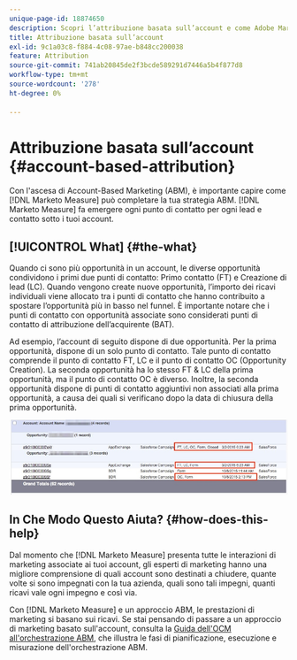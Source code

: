 ```yaml
---
unique-page-id: 18874650
description: Scopri l’attribuzione basata sull’account e come Adobe Marketo Measure integra la tua strategia Account-Based Marketing (ABM).
title: Attribuzione basata sull’account
exl-id: 9c1a03c8-f884-4c08-97ae-b848cc200038
feature: Attribution
source-git-commit: 741ab20845de2f3bcde589291d7446a5b4f877d8
workflow-type: tm+mt
source-wordcount: '278'
ht-degree: 0%

---
```


# Attribuzione basata sull’account {#account-based-attribution}

Con l&#39;ascesa di Account-Based Marketing (ABM), è importante capire come [!DNL Marketo Measure] può completare la tua strategia ABM. [!DNL Marketo Measure] fa emergere ogni punto di contatto per ogni lead e contatto sotto i tuoi account.

## [!UICONTROL What] {#the-what}

Quando ci sono più opportunità in un account, le diverse opportunità condividono i primi due punti di contatto: Primo contatto (FT) e Creazione di lead (LC). Quando vengono create nuove opportunità, l’importo dei ricavi individuali viene allocato tra i punti di contatto che hanno contribuito a spostare l’opportunità più in basso nel funnel. È importante notare che i punti di contatto con opportunità associate sono considerati punti di contatto di attribuzione dell’acquirente (BAT).

Ad esempio, l’account di seguito dispone di due opportunità. Per la prima opportunità, dispone di un solo punto di contatto. Tale punto di contatto comprende il punto di contatto FT, LC e il punto di contatto OC (Opportunity Creation). La seconda opportunità ha lo stesso FT &amp; LC della prima opportunità, ma il punto di contatto OC è diverso. Inoltre, la seconda opportunità dispone di punti di contatto aggiuntivi non associati alla prima opportunità, a causa dei quali si verificano dopo la data di chiusura della prima opportunità.

![](assets/1.jpg)

## In Che Modo Questo Aiuta? {#how-does-this-help}

Dal momento che [!DNL Marketo Measure] presenta tutte le interazioni di marketing associate ai tuoi account, gli esperti di marketing hanno una migliore comprensione di quali account sono destinati a chiudere, quante volte si sono impegnati con la tua azienda, quali sono tali impegni, quanti ricavi vale ogni impegno e così via.

Con [!DNL Marketo Measure] e un approccio ABM, le prestazioni di marketing si basano sui ricavi. Se stai pensando di passare a un approccio di marketing basato sull&#39;account, consulta la [Guida dell&#39;OCM all&#39;orchestrazione ABM](https://engage.marketo.com/rs/460-TDH-945/images/BZ-CMOs-Guide-To-ABM-Orchestration-By-Bizible.pdf), che illustra le fasi di pianificazione, esecuzione e misurazione dell&#39;orchestrazione ABM.
